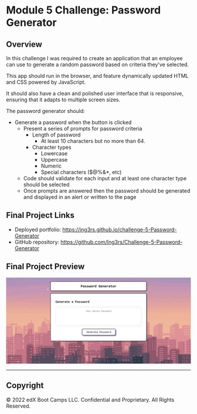 # Module 5 Challenge: Password Generator

## Overview

In this challenge I was required to create an application that an employee can use to generate a random password based on criteria they’ve selected.

This app should run in the browser, and feature dynamically updated HTML and CSS powered by JavaScript.

It should also have a clean and polished user interface that is responsive, ensuring that it adapts to multiple screen sizes.

The password generator should: 

* Generate a password when the button is clicked
  * Present a series of prompts for password criteria
    * Length of password
      * At least 10 characters but no more than 64.
    * Character types
      * Lowercase
      * Uppercase
      * Numeric
      * Special characters ($@%&*, etc)
  * Code should validate for each input and at least one character type should be selected
  * Once prompts are answered then the password should be generated and displayed in an alert or written to the page

## Final Project Links

* Deployed portfolio: https://ing3rs.github.io/challenge-5-Password-Generator
* GitHub repository: https://github.com/Ing3rs/Challenge-5-Password-Generator

## Final Project Preview

![portfolio demo](https://github.com/Ing3rs/challenge-5-Password-Generator/blob/main/assets/images/password-generator-screenshot.jpg)

---

## Copyright

© 2022 edX Boot Camps LLC. Confidential and Proprietary. All Rights Reserved.
